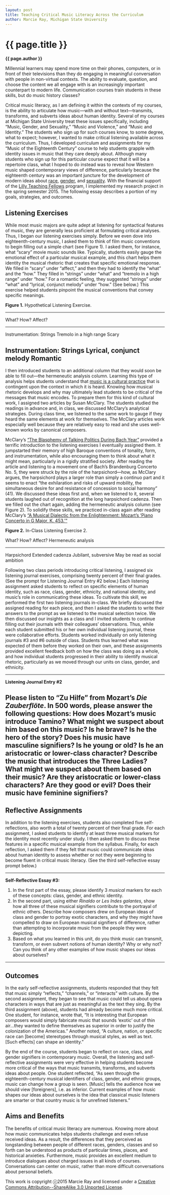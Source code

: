 ```yaml
---
layout: post
title: Teaching Critical Music Literacy Across the Curriculum
author: Marcie Ray, Michigan State University
---
```


{{ page.title }}
================

**{{ page.author }}**

Millennial learners may spend more time on their phones, computers, or in front of their televisions than they do engaging in meaningful conversation with people in non-virtual contexts. The ability to evaluate, question, and choose the content we all engage with is an increasingly important counterpart to modern life. Communication courses train students in these skills, but do music history classes?

Critical music literacy, as I am defining it within the contexts of my courses, is the ability to articulate how music—with and without text—transmits, transforms, and subverts ideas about human identity. Several of my courses at Michigan State University treat these issues specifically, including “Music, Gender, and Sexuality,” “Music and Violence,” and “Music and Identity.” The students who sign up for such courses know, to some degree, what to expect; however, I wanted to make critical listening available across the curriculum. Thus, I developed curriculum and assignments for my “Music of the Eighteenth Century” course to help students grapple with identity issues in music that they care deeply about. Although many students who sign up for this particular course expect that it will be a repertoire class, what I hoped to do instead was to reveal how Western music shaped contemporary views of difference, particularly because the eighteenth century was an important juncture for the development of modern ideas about [race](https://openlibrary.org/books/OL22080599M/The_invention_of_the_white_race), [gender](https://openlibrary.org/works/OL8298059W/Making_Sex), and [sexuality](https://openlibrary.org/works/OL16028700W/The_history_of_sexuality). With the financial support of the [Lilly Teaching Fellows](http://fod.msu.edu/lilly-teaching-fellows-program) program, I implemented my research project in the spring semester 2015. The following essay describes a portion of my goals, strategies, and outcomes.

## Listening Exercises

While most music majors are quite adept at listening for syntactical features of music, they are generally less proficient at formulating critical analyses. Thus, I began our listening exercises simply. Before we even dove into eighteenth-century music, I asked them to think of film music conventions to begin filling out a simple chart (see Figure 1). I asked them, for instance, what “scary” movie music sounds like. Typically, students easily gauge the emotional effect of a particular musical example, and this chart helps them identity the musical rhetoric that creates that specific emotional response. We filled in “scary” under “affect,” and then they had to identify the “what” and the “how.” They filled in “strings” under “what” and “tremolo in a high range” under “how.” For a romantic feeling, they suggested “strings” under “what” and “lyrical, conjunct melody” under “how.” (See below.) This exercise helped students pinpoint the musical conventions that convey specific meanings.

**Figure 1.** Hypothetical Listening Exercise.

  ----------------------------------------------------------------
  What?                      How?                       Affect?
  -------------------------- -------------------------- ----------
  Instrumentation: Strings   Tremolo in a high range    Scary
                                                        
  Instrumentation: Strings   Lyrical, conjunct melody   Romantic
  ----------------------------------------------------------------


I then introduced students to an additional column that they would soon be able to fill out—the hermeneutic analysis column. Learning this type of analysis helps students understand that [music is a cultural practice](https://openlibrary.org/works/OL15892683W/Music_as_cultural_practice_1800-1900) that is contingent upon the context in which it is heard. Knowing how musical rhetoric develops and why may ultimately lead students to be critical of the messages that music encodes. To prepare them for this kind of cultural work, I assigned two articles by Susan McClary. The students studied the readings in advance and, in class, we discussed McClary’s analytical strategies. During class time, we listened to the same work to gauge if they heard the same elements at work for themselves. The McClary articles work especially well because they are relatively easy to read and she uses well-known works by canonical composers.

McClary’s [“The Blasphemy of Talking Politics During Bach Year”](https://openlibrary.org/works/OL16493326W/Music_and_society) provided a terrific introduction to the listening exercises I eventually assigned them. It jumpstarted their memory of high Baroque conventions of tonality, form, and instrumentation, while also encouraging them to think about what it might mean, particularly in a rigidly stratified society. After reading the article and listening to a movement one of Bach’s Brandenburg Concerto No. 5, they were struck by the role of the harpsichord—how, as McClary argues, the harpsichord plays a larger role than simply a continuo part and it seems to enact “the exhilaration and risks of upward mobility, the simultaneous desire for and resistance of concession to social harmony” (41). We discussed these ideas first and, when we listened to it, several students laughed out of recognition at the long harpsichord cadenza. Then we filled out the chart again, adding the hermeneutic analysis column (see Figure 2). To solidify these skills, we practiced in-class again after reading McClary’s [“A Musical Dialectic from the Enlightenment: Mozart’s ‘Piano Concerto in G Major, K. 453.’”](http://www.jstor.org.proxy2.cl.msu.edu/stable/1354338?Search=yes&resultItemClick=true&&searchUri=%2Faction%2FdoAdvancedSearch%3Facc%3Don%26amp%3Bq4%3D%26amp%3Bf4%3Dall%26amp%3Bf2%3Dall%26amp%3Bla%3D%26amp%3Bq3%3D%26amp%3Bc2%3DAND%26amp%3Bisbn%3D%26amp%3Bar%3Don%26amp%3Bf1%3Dall%26amp%3Bf0%3Dau%26amp%3Bc6%3DAND%26amp%3Bf3%3Dall%26amp%3Bsd%3D%26amp%3Bq5%3D%26amp%3Bq0%3DSusan%2BMcClary%26amp%3Bgroup%3Dnone%26amp%3Bc3%3DAND%26amp%3Bq6%3D%26amp%3Bc5%3DAND%26amp%3Bed%3D%26amp%3Bpt%3D%26amp%3Bc1%3DAND%26amp%3Bwc%3Don%26amp%3Bq2%3D%26amp%3Bf5%3Dall%26amp%3Bc4%3DAND%26amp%3Bf6%3Dall%26amp%3Bq1%3D&seq=1#page_scan_tab_contents)

**Figure 2.** In-Class Listening Exercise 2.

  What?         How?               Affect?                Hermeneutic analysis
  ------------- ------------------ ---------------------- --------------------------------
  Harpsichord   Extended cadenza   Jubilant, subversive   May be read as social ambition


Following two class periods introducing critical listening, I assigned six listening journal exercises, comprising twenty percent of their final grades. (See the prompt for Listening Journal Entry #2 below.) Each listening assignment asked students to reflect on specific elements of human identity, such as race, class, gender, ethnicity, and national identity, and music’s role in communicating these ideas. To cultivate this skill, we performed the first two listening journals in-class. We briefly discussed the assigned reading for each piece, and then I asked the students to write their answers to the prompt as we listened to the musical selection twice. We then discussed our insights as a class and I invited students to continue filling out their journals with their colleagues’ observations. Thus, while each student submitted his or her own individual listening journal, these were collaborative efforts. Students worked individually on only listening journals #3 and #6 outside of class. Students thus learned what was expected of them before they worked on their own, and these assignments provided excellent feedback both on how the class was doing as a whole, and how individual students progressed in their ability to identify musical rhetoric, particularly as we moved through our units on class, gender, and ethnicity.

  ------------------------------------------------------------------------------------------
**Listening Journal Entry #2**

Please listen to “Zu Hilfe” from Mozart’s *Die Zauberflöte*. In 500 words, please answer the following questions: How does Mozart’s music introduce Tamino? What might we suspect about him based on this music? Is he brave? Is he the hero of the story? Does his music have masculine signifiers? Is he young or old? Is he an aristocratic or lower-class character? Describe the music that introduces the Three Ladies? What might we suspect about them based on their music? Are they aristocratic or lower-class characters? Are they good or evil? Does their music have feminine signifiers?
  ------------------------------------------------------------------------------------------

## Reflective Assignments

In addition to the listening exercises, students also completed five self-reflections, also worth a total of twenty percent of their final grade. For each assignment, I asked students to identify at least three musical markers for the identity most recently under study. I then asked them to discuss these features in a specific musical example from the syllabus. Finally, for each reflection, I asked them if they felt that music could communicate ideas about human identity to assess whether or not they were beginning to become fluent in critical music literacy. (See the third self-reflective essay prompt below.)

  ------------------------------------------------------------------------------------------
**Self-Reflective Essay \#3:**

1. In the first part of the essay, please identify 3 *musical* markers for each of these concepts: class, gender, and ethnic identity.
2. In the second part, using either *Rinaldo* or *Les Indes galantes*, show how all three of these musical signifiers contribute to the portrayal of ethnic others. Describe how composers drew on European ideas of class and gender to portray exotic characters, and why they might have compelled to draw on European musical signifiers of difference, rather than attempting to incorporate music from the people they were depicting.
3. Based on what you learned in this unit, do you think music can transmit, transform, or even subvert notions of human identity? Why or why not? Can you think of any other examples of how music shapes our ideas about ourselves?
  ------------------------------------------------------------------------------------------

## Outcomes

In the early self-reflective assignments, students responded that they felt that music simply “reflects,” “channels,” or “interacts” with culture. By the second assignment, they began to see that music could tell us about opera characters in ways that are just as meaningful as the text they sing. By the third assignment (above), students had already become much more critical. One student, for instance, wrote that, “It is interesting that European composers would simply fabricate music that sounds ‘exotic’ out of thin air…they wanted to define themselves as superior in order to justify the colonization of the Americas.” Another noted, “A culture, nation, or specific race can \[become\] stereotypes through musical styles, as well as text. \[Such effects\] can shape an identity.”

By the end of the course, students began to reflect on race, class, and gender signifiers in contemporary music. Overall, the listening and self-reflective assignments were very effective in helping students become more critical of the ways that music transmits, transforms, and subverts ideas about people. One student reflected, “As seen through the eighteenth-century musical identifiers of class, gender, and ethnic groups, music can change how a group is seen. \[Music\] tells the audience how we should view \[foreigners\], i.e. as inferior. Current examples of how music shapes our ideas about ourselves is the idea that classical music listeners are smarter or that country music is for unrefined listeners.”

## Aims and Benefits

The benefits of critical music literacy are numerous. Knowing more about how music communicates helps students challenge and even refuse received ideas. As a result, the differences that they perceived as longstanding between people of different races, genders, classes and so forth can be understood as products of particular times, places, and historical anxieties. Furthermore, music provides an excellent medium to introduce dialogues about charged issues in all kinds of courses. Conversations can center on music, rather than more difficult conversations about personal beliefs.

This work is copyright ⓒ2015 Marcie Ray and licensed under a [Creative Commons Attribution--ShareAlike 3.0 Unported License](http://creativecommons.org/licenses/by-sa/3.0/).


